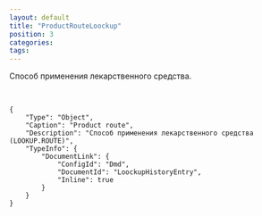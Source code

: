 ```yaml
---
layout: default
title: "ProductRouteLoockup"
position: 3
categories: 
tags: 
---
```


Способ применения лекарственного средства.

 

```
{
	"Type": "Object",
	"Caption": "Product route",
	"Description": "Способ применения лекарственного средства (LOOKUP.ROUTE)",
	"TypeInfo": {
		"DocumentLink": {
			"ConfigId": "Dmd",
			"DocumentId": "LoockupHistoryEntry",
			"Inline": true
		}
	}
}
```

 

 

